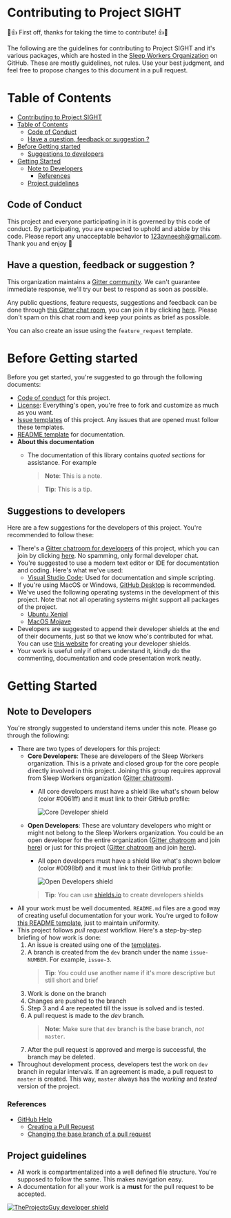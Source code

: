 # Contributing to Project SIGHT

:pray::thumbsup: First off, thanks for taking the time to contribute! :thumbsup::pray:

The following are the guidelines for contributing to Project SIGHT and it's various packages, which are hosted in the [Sleep Workers Organization](https://github.com/SleepWorkers) on GitHub. These are mostly guidelines, not rules. Use your best judgment, and feel free to propose changes to this document in a pull request.

# Table of Contents
- [Contributing to Project SIGHT](#contributing-to-project-sight)
- [Table of Contents](#table-of-contents)
  - [Code of Conduct](#code-of-conduct)
  - [Have a question, feedback or suggestion ?](#have-a-question-feedback-or-suggestion)
- [Before Getting started](#before-getting-started)
  - [Suggestions to developers](#suggestions-to-developers)
- [Getting Started](#getting-started)
  - [Note to Developers](#note-to-developers)
    - [References](#references)
  - [Project guidelines](#project-guidelines)

## Code of Conduct
This project and everyone participating in it is governed by this code of conduct. By participating, you are expected to uphold and abide by this code. Please report any unacceptable behavior to 123avneesh@gmail.com. Thank you and enjoy :confetti_ball:

## Have a question, feedback or suggestion ?
This organization maintains a [Gitter community](https://gitter.im/Sleep-Workers/). We can't guarantee immediate response, we'll try our best to respond as soon as possible.

Any public questions, feature requests, suggestions and feedback can be done through [this Gitter chat room](https://gitter.im/Sleep-Workers/SIGHT-Doc), you can join it by clicking [here](https://gitter.im/Sleep-Workers/SIGHT-Doc?utm_source=share-link&utm_medium=link&utm_campaign=share-link). Please don't spam on this chat room and keep your points as brief as possible.

You can also create an issue using the `feature_request` template.

# Before Getting started
Before you get started, you're suggested to go through the following documents:
- [Code of conduct](./CODE_OF_CONDUCT.md) for this project.
- [License](./../LICENSE): Everything's open, you're free to fork and customize as much as you want.
- [Issue templates](./ISSUE_TEMPLATE/) of this project. Any issues that are opened must follow these templates.
- [README template](./README_TEMPLATE.md) for documentation.
- **About this documentation**
  - The documentation of this library contains _quoted sections_ for assistance. For example
    > **Note**: This is a note.

    > **Tip**: This is a tip.

## Suggestions to developers
Here are a few suggestions for the developers of this project. You're recommended to follow these:
- There's a [Gitter chatroom for developers](https://gitter.im/Sleep-Workers/SIGHT-Dev) of this project, which you can join by clicking [here](https://gitter.im/Sleep-Workers/SIGHT-Dev?utm_source=share-link&utm_medium=link&utm_campaign=share-link). No spamming, only formal developer chat.
- You're suggested to use a modern text editor or IDE for documentation and coding. Here's what we've used:
  - [Visual Studio Code](https://code.visualstudio.com/): Used for documentation and simple scripting.
- If you're using MacOS or Windows, [GitHub Desktop](https://desktop.github.com) is recommended.
- We've used the following operating systems in the development of this project. Note that not all operating systems might support all packages of the project.
  - [Ubuntu Xenial](http://releases.ubuntu.com/16.04/)
  - [MacOS Mojave](https://www.apple.com/in/macos/mojave/)
- Developers are suggested to append their developer shields at the end of their documents, just so that we know who's contributed for what. You can use [this website](https://shields.io/#/) for creating your developer shields.
- Your work is useful only if others understand it, kindly do the commenting, documentation and code presentation work neatly.

# Getting Started

## Note to Developers
You're strongly suggested to understand items under this note. Please go through the following:
- There are two types of developers for this project:
  - **Core Developers**: These are developers of the Sleep Workers organization. This is a private and closed group for the core people directly involved in this project. Joining this group requires approval from Sleep Workers organization ([Gitter chatroom](https://gitter.im/Sleep-Workers/GitHub-Core-Developers)). 
    - All core developers must have a shield like what's shown below (color #0061ff) and it must link to their GitHub profile:

        ![Core Developer shield](https://img.shields.io/badge/Dev-GitHub--Username-0061ff.svg)
  - **Open Developers**: These are voluntary developers who might or might not belong to the Sleep Workers organization. You could be an open developer for the entire organization ([Gitter chatroom](https://gitter.im/Sleep-Workers/GitHub-Developers) and join [here](https://gitter.im/Sleep-Workers/GitHub-Developers?utm_source=share-link&utm_medium=link&utm_campaign=share-link)) or just for this project ([Gitter chatroom](https://gitter.im/Sleep-Workers/SIGHT-Dev) and join [here](https://gitter.im/Sleep-Workers/SIGHT-Dev?utm_source=share-link&utm_medium=link&utm_campaign=share-link)).
    - All open developers must have a shield like what's shown below (color #0098bf) and it must link to their GitHub profile: 
        
        ![Open Developers shield](https://img.shields.io/badge/Dev-GitHub--Username-0098bf.svg)
    > **Tip**: You can use [shields.io](https://shields.io/#/) to create developers shields
- All your work must be well documented. `README.md` files are a good way of creating useful documentation for your work. You're urged to follow [this README template](./README_TEMPLATE.md), just to maintain uniformity.
- This project follows _pull request_ workflow. Here's a step-by-step briefing of how work is done:
    1. An issue is created using one of the [templates](./ISSUE_TEMPLATE/).
    2. A branch is created from the `dev` branch under the name `issue-NUMBER`. For example, `issue-3`.
       > **Tip**: You could use another name if it's more descriptive but still short and brief
    3. Work is done on the branch 
    4. Changes are pushed to the branch
    5. Step 3 and 4 are repeated till the issue is solved and is tested.
    6. A pull request is made to the _dev_ branch. 
       > **Note**: Make sure that `dev` branch is the base branch, _not_ `master`.
    7. After the pull request is approved and merge is successful, the branch may be deleted.
- Throughout development process, developers test the work on `dev` branch in regular intervals. If an agreement is made, a pull request to `master` is created. This way, `master` always has the _working_ and _tested_ version of the project.

### References
- [GitHub Help](https://help.github.com/)
  - [Creating a Pull Request](https://help.github.com/articles/creating-a-pull-request/)
  - [Changing the base branch of a pull request](https://help.github.com/articles/changing-the-base-branch-of-a-pull-request/)

## Project guidelines
- All work is compartmentalized into a well defined file structure. You're supposed to follow the same. This makes navigation easy.
- A documentation for all your work is a **must** for the pull request to be accepted.

[![TheProjectsGuy developer shield](https://img.shields.io/badge/Dev-TheProjectsGuy-0061ff.svg)](https://github.com/TheProjectsGuy)
